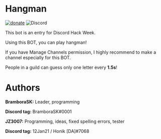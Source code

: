 # Hangman

[![donate](https://img.shields.io/badge/Donate-PayPal-green.svg)](https://paypal.me/Brambora)
![Discord](https://img.shields.io/discord/593810362294468608.svg)

This bot is an entry for Discord Hack Week.

Using this BOT, you can play hangman!

If you have Manage Channels permission, I highly recommend to make a channel especially for this BOT.

People in a guild can guess only one letter every **1.5s**!

# Authors

**BramboraSK:** Leader, programming

**Discord tag:** BramboraSK#0001

**JZ3007:** Programming, ideas, fixed spelling errors, tester

**Discord tag:** 12Jan21 / Honik \[DA]#7068
